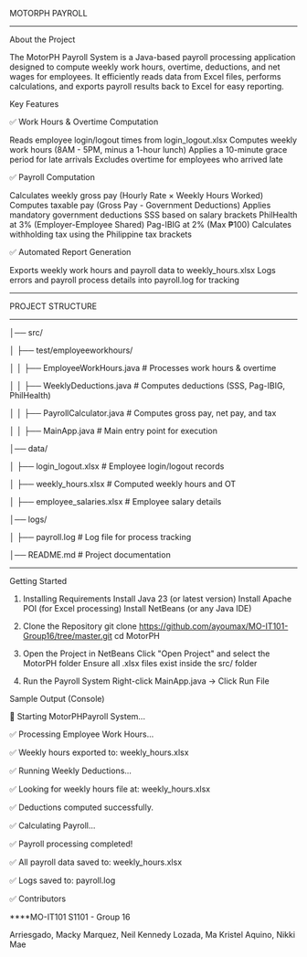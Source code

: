 MOTORPH PAYROLL
__________________________________________________________________
About the Project

The MotorPH Payroll System is a Java-based payroll processing application designed to compute weekly work hours, overtime, deductions, and net wages for employees. It efficiently reads data from Excel files, performs calculations, and exports payroll results back to Excel for easy reporting.

Key Features

✅ Work Hours & Overtime Computation

Reads employee login/logout times from login_logout.xlsx
Computes weekly work hours (8AM - 5PM, minus a 1-hour lunch)
Applies a 10-minute grace period for late arrivals
Excludes overtime for employees who arrived late

✅ Payroll Computation

Calculates weekly gross pay (Hourly Rate × Weekly Hours Worked)
Computes taxable pay (Gross Pay - Government Deductions)
Applies mandatory government deductions
SSS based on salary brackets
PhilHealth at 3% (Employer-Employee Shared)
Pag-IBIG at 2% (Max ₱100)
Calculates withholding tax using the Philippine tax brackets

✅ Automated Report Generation

Exports weekly work hours and payroll data to weekly_hours.xlsx
Logs errors and payroll process details into payroll.log for tracking

___________________________________________________________________
PROJECT STRUCTURE
___________________________________________________________________

│── src/

│   ├── test/employeeworkhours/

│   │   ├── EmployeeWorkHours.java  					# Processes work hours & overtime

│   │   ├── WeeklyDeductions.java   					# Computes deductions (SSS, Pag-IBIG, PhilHealth)

│   │   ├── PayrollCalculator.java  					# Computes gross pay, net pay, and tax

│   │   ├── MainApp.java            					# Main entry point for execution

│── data/

│   ├── login_logout.xlsx          					# Employee login/logout records

│   ├── weekly_hours.xlsx           					# Computed weekly hours and OT

│   ├── employee_salaries.xlsx      					# Employee salary details

│── logs/

│   ├── payroll.log                 					# Log file for process tracking

│── README.md                       				        # Project documentation

_____________________________________________________________________


Getting Started

1. Installing Requirements
Install Java 23 (or latest version)
Install Apache POI (for Excel processing)
Install NetBeans (or any Java IDE)

2. Clone the Repository
git clone https://github.com/ayoumax/MO-IT101-Group16/tree/master.git
cd MotorPH

3. Open the Project in NetBeans
Click "Open Project" and select the MotorPH folder
Ensure all .xlsx files exist inside the src/ folder

4. Run the Payroll System
Right-click MainApp.java → Click Run File

Sample Output (Console)

🚀 Starting MotorPHPayroll System...

✅ Processing Employee Work Hours...

✅ Weekly hours exported to: weekly_hours.xlsx

✅ Running Weekly Deductions...

✅ Looking for weekly hours file at: weekly_hours.xlsx

✅ Deductions computed successfully.

✅ Calculating Payroll...

✅ Payroll processing completed!

✅ All payroll data saved to: weekly_hours.xlsx

✅ Logs saved to: payroll.log

✅ Contributors

****MO-IT101 S1101 - Group 16

Arriesgado, Macky
Marquez, Neil Kennedy
Lozada, Ma Kristel
Aquino, Nikki Mae

